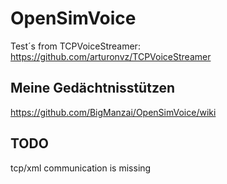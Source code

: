 # OpenSimVoice
Test´s from TCPVoiceStreamer: https://github.com/arturonvz/TCPVoiceStreamer

## Meine Gedächtnisstützen
https://github.com/BigManzai/OpenSimVoice/wiki

## TODO
tcp/xml communication is missing
